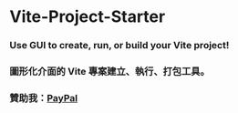 # Vite-Project-Starter
### Use GUI to create, run, or build your Vite project!
### 圖形化介面的 Vite 專案建立、執行、打包工具。
### 贊助我：[PayPal](https://www.paypal.me/tingzhen666)
